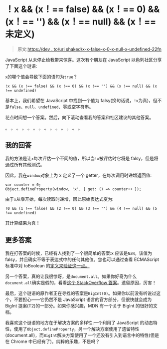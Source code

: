 # ！x && (x！== false) && (x！== 0) && (x！== '') && (x！== null) && (x！==未定义)

> 原文:[https://dev . to/uri shaked/x-x-false-x-0-x-null-x-undefined-22fn](https://dev.to/urishaked/x-x-false-x-0-x-x-null-x-undefined-22fn)

JavaScript 从未停止给我带来惊喜。这次有个朋友在 JavaScript 以色列社区分享了下面这个谜语:

`x`的哪个值会导致下面的语句为`true`？

```
!x && (x !== false) && (x !== 0) && (x !== '') && (x !== null) && (x !== undefined) 
```

基本上，我们希望在 JavaScript 中找到一个值为 falsy(换句话说，`!x`为真)，但不是`false`、`null`、`undefined`、零或空字符串。

花点时间想一个答案。然后，向下滚动查看我的答案和社区建议的其他答案。

。
。
。
。
。
。
。
。
。
。
。
。
。
。

## [](#my-answer)我的回答

我的方法是让`x`每次评估一个不同的值，所以当`!x`被评估时它将是 falsy，但是将通过所有其他测试。

因此，我在`window`对象上为 x 定义了一个 getter，在每次调用时递增返回值:

```
var counter = 0;
Object.defineProperty(window, 'x', { get: () => counter++ }); 
```

由于`x`从零开始，每次读取时递增，因此原始表达式变为:

```
!0 && (1 !== false) && (2 !== 0) && (3 !== '') && (4 !== null) && (5 !== undefined) 
```

其计算结果为真！

## [](#even-more-answers)更多答案

我在打答案的时候，已经有人找到了一个很简单的答案:x 应该是`NaN`。该值为 falsy，并且确实不等于表达式中的任何其他值。您也可以通过查看 ECMAScript 标准中对 toBoolean 的[定义来验证这一点。](https://www.ecma-international.org/ecma-262/6.0/#sec-toboolean)

另一个答案，真的让我很惊讶，是`document.all`。如果你好奇为什么`document.all`确实是假的，看看[这个 StackOverflow 答案](https://stackoverflow.com/a/10394873/830623)。遗留原因，厉害！

最后，这个谜语的原作者正在寻找的答案是`BigInt(0)`。如果你以前没有听说过这个，不要担心——它仍然不是 JavaScript 语言的官方部分，但很快就会成为 BigInt 提案(T2)的一部分。如果你感兴趣，MDN 有一个关于 BigInt 的很好的文档。

我喜欢这个谜语的地方在于解决方案的多样性:一个利用了 JavaScript 的动态特性，使用了`Object.defineProperty`，另一个解决方案使用了遗留特性(document.all)，而`BigInt`解决方案使用了一个还没有引入到语言中的特性(但是在 Chrome 中已经有了)。纯粹的乐趣，不是吗？